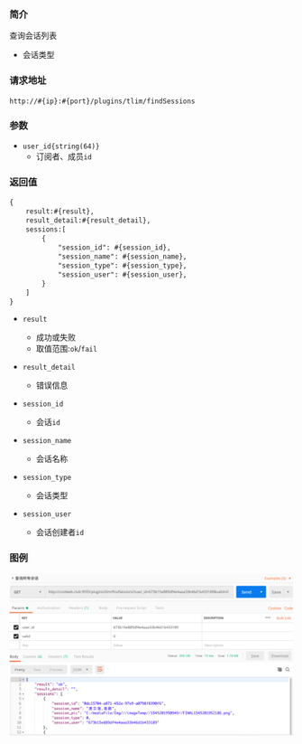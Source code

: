 ### 简介

查询会话列表

- 会话类型

### 请求地址
```
http://#{ip}:#{port}/plugins/tlim/findSessions
```

### 参数

- `user_id{string(64)}`
    - 订阅者、成员`id`

### 返回值
```
{
    result:#{result},
    result_detail:#{result_detail},
    sessions:[
        {
            "session_id": #{session_id},
            "session_name": #{session_name},
            "session_type": #{session_type},
            "session_user": #{session_user},
        }
    ]
}
```

- `result`
    - 成功或失败
    - 取值范围:`ok`/`fail`

- `result_detail`
    - 错误信息

- `session_id`
    - 会话`id`

- `session_name`
    - 会话名称

- `session_type`
    - 会话类型

- `session_user`
    - 会话创建者`id`

### 图例

![Alt text][demo1]

[demo1]:https://github.com/GepengCn/tlim/blob/dev/images/FIND_SESSIONS.png?raw=true
